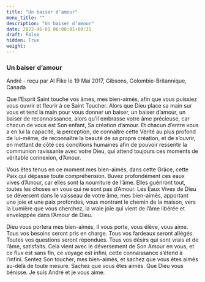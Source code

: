 ```yaml
---
title: "Un baiser d’amour"
menu_title: ""
description: "Un baiser d’amour"
date: 2022-06-01 06:00:01+00:31
draft: False
hidden: True
weight:
---
```

### Un baiser d’amour

André - reçu par Al Fike le 19 Mai 2017, Gibsons, Colombie-Britannique, Canada

Que l’Esprit Saint touche vos âmes, mes bien-aimés, afin que vous puissiez vous ouvrir et fleurir à ce Saint Toucher. Alors que Dieu place sa main sur vous et tend la main pour vous donner un baiser, un baiser d’amour, un baiser de reconnaissance, alors qu’il embrasse votre âme précieuse, car chacun de vous est Son enfant, Sa création d’amour. Et chacun d’entre vous a en lui la capacité, la perception, de connaître cette Vérité au plus profond de lui-même, de reconnaître la beauté de sa propre création, et de s’ouvrir, en mettant de côté ces conditions humaines afin de pouvoir ressentir la communion ravissante avec votre Dieu, qui attend toujours ces moments de véritable connexion, d’Amour.

Vous êtes tenus en ce moment mes bien-aimés, dans cette Grâce, cette Paix qui dépasse toute compréhension. Buvez profondément ces eaux vives d’Amour, car elles sont la nourriture de l’âme. Elles guériront tout, toutes les choses en vous qui ne sont pas d’Amour. Les Eaux Vives de Dieu se déversent dans le vaisseau de votre âme, mes bien-aimés, apportant une joie et une paix profondes, vous montrant le chemin de la maison, vers la Lumière que vous cherchez, la vraie joie qui vient de l’âme libérée et enveloppée dans l’Amour de Dieu.

Dieu vous portera mes bien-aimés, Il vous porte, vous élève, vous aime. Tous vos besoins seront pris en charge. Tous vos fardeaux seront allégés. Toutes vos questions seront répondues. Tous vos désirs qui sont vrais et de l’âme, satisfaits. Cela vient avec le déversement de Son Amour en vous, et ce flux est sans fin, ce voyage est infini, cette connaissance s’étend à l’infini. Sentez Son toucher, mes bien-aimés, et sachez que vous êtes aimés au-delà de toute mesure. Sachez que vous êtes aimés. Que Dieu vous bénisse. Je suis André et je vous aime.



